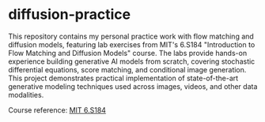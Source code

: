 # diffusion-practice

This repository contains my personal practice work with flow matching and diffusion models, featuring lab exercises from MIT's 6.S184 "Introduction to Flow Matching and Diffusion Models" course. The labs provide hands-on experience building generative AI models from scratch, covering stochastic differential equations, score matching, and conditional image generation. This project demonstrates practical implementation of state-of-the-art generative modeling techniques used across images, videos, and other data modalities.

Course reference: [MIT 6.S184](https://diffusion.csail.mit.edu/)
